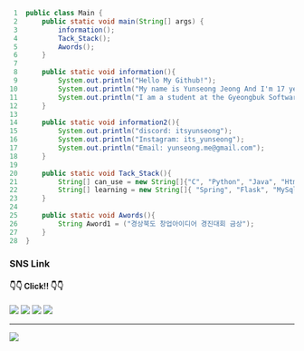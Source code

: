 ```Java
 1  public class Main {
 2      public static void main(String[] args) {
 3          information();
 4          Tack_Stack();
 5          Awords();
 6      }
 7
 8      public static void information(){
 9          System.out.println("Hello My Github!");
10          System.out.println("My name is Yunseong Jeong And I'm 17 years old");
11          System.out.println("I am a student at the Gyeongbuk Software High School");
12      }
13
14      public static void information2(){
15          System.out.println("discord: itsyunseong");
16          System.out.println("Instagram: its_yunseong");
17          System.out.println("Email: yunseong.me@gmail.com");
18      }
19
20      public static void Tack_Stack(){
21          String[] can_use = new String[]{"C", "Python", "Java", "Html", "Css"};
22          String[] learning = new String[]{ "Spring", "Flask", "MySql" };
23      }
24
25      public static void Awords(){
26          String Aword1 = ("경상북도 창업아이디어 경진대회 금상");
27      }
28  }
```  

### SNS Link
#### 👇👇 Click!! 👇👇
<div>
  <a href="https://www.instagram.com/its_yunseong" target="_blank"><img src="https://img.shields.io/badge/Instagram-E4405F?style=flat-square&logo=Instagram&logoColor=white" target="_blank"/></a>
  <a href="https://discord.com/users/839504073304440862" target="_blank"><img src="https://img.shields.io/badge/Discord-5865F2?style=flat-square&logo=Discord&logoColor=white" target="_blank"/></a>
  <a href="https://itsyunsung.notion.site/ff1faa4c751545c9afd1620d37b87142?v=fb52d2733834448ba3c657c814eabc60&pvs=4" target="_blank"><img src="https://img.shields.io/badge/Notion-000000?style=flat-square&logo=Notion&logoColor=white" target="_blank"/></a>
  <a href="https://github.com/Yunseong-kr" target="_blank"><img src="https://img.shields.io/badge/Github-181717?style=flat-square&logo=GitHub&logoColor=white" target="_blank"/></a>
</div>

<hr>

<div>
    <img src="http://mazassumnida.wtf/api/v2/generate_badge?boj=jyerd333">
</div>

